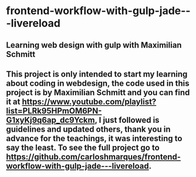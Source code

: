 # frontend-workflow-with-gulp-jade---livereload

## Learning web design with gulp with Maximilian Schmitt

## This project is only intended to start my learning about coding in webdesign, the code used in this project is by Maximilian Schmitt and you can find it at https://www.youtube.com/playlist?list=PLRk95HPmOM6PN-G1xyKj9q6ap_dc9Yckm, I just followed is guidelines and updated others, thank you in advance for the teachings, it was interesting to say the least. To see the full project go to https://github.com/carloshmarques/frontend-workflow-with-gulp-jade---livereload.